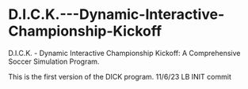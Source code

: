 # D.I.C.K.---Dynamic-Interactive-Championship-Kickoff
D.I.C.K. - Dynamic Interactive Championship Kickoff: A Comprehensive Soccer Simulation Program.


This is the first version of the DICK program. 11/6/23 LB INIT commit